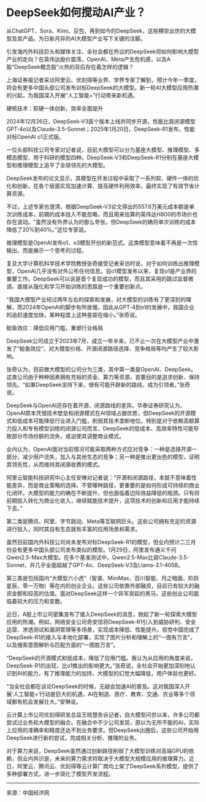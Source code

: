# DeepSeek如何搅动AI产业？

从ChatGPT、Sora、Kimi、豆包，再到如今的DeepSeek，这些横空出世的大模型及其产品，为日新月异的AI大模型产业写下关键的注脚。

引发海内外科技巨头和媒体关注、全社会都在热议的DeepSeek将如何影响大模型产业的走向？在英伟达股价震荡，OpenAI、Meta产生危机感，以及A股“DeepSeek概念股”火热的背后存在着怎样的逻辑？

上海证券报记者采访阿里云、优刻得等业界、学界专家了解到，预计今年一季度，将会有更多中国头部公司发布对标DeepSeek的大模型。新一轮AI大模型应用热潮的兴起，为我国深入开展“人工智能+”行动带来新机遇。

硬核技术：软硬一体创新，效率全面提升

2024年12月26日，DeepSeek-V3首个版本上线并同步开源，性能比肩闭源模型GPT-4o以及Claude-3.5-Sonnet；2025年1月20日，DeepSeek-R1发布，性能对标OpenAI o1正式版。

一位头部科技公司专家对记者说，目前大模型可以分为基座大模型、推理模型、多模态模型、用于科研的模型四种。DeepSeek-V3和DeepSeek-R1分别在基座大模型和推理模型上追平了全球领先的大模型。

DeepSeek发布的论文显示，其模型在开发过程中采取了一系列软、硬件一体的优化和创新，在各个层面实现加速计算、提高硬件利用效率，最终实现了有效节省计算资源。

不过，上述专家也澄清，根据DeepSeek-V3论文得出的557.6万美元成本额是单次训练成本，前期的成本投入不能忽略，而且用来估算的英伟达H800的市场价也存在波动。“虽然没有外界认为的那么夸张，但DeepSeek的确将单次训练的成本降低了20%到40%。”这位专家说。

推理模型是OpenAI发布o1、o3模型开创的新范式。这类模型意味着不再是一次性输出，而是展示一个思考的过程。

复旦大学计算机科学技术学院教授张奇接受记者采访时说，对于如何训练出推理模型，OpenAI几乎没有对外公布任何信息。自o1模型发布以来，复现o1是产业界的重要工作。DeepSeek可以说是首个复现成功的模型，而且其采用的跳过监督微调，直接从强化和学习开始训练的思路是一个重要创新点。

“我国大模型产业经过两年左右的探索和发展，对大模型的训练有了更深刻的理解，而2024年OpenAI的脚步有所放慢。因此从GPT-4到o1的发展中，我国企业的追赶速度加快，某种程度上这种差距在缩小。”张奇说。

鲶鱼效应：降低应用门槛，重塑行业格局

DeepSeek公司成立于2023年7月，成立一年半来，已不止一次在大模型产业中激发了“鲶鱼效应”，对大模型价格、开源闭源路径选择、竞争格局等均产生了较大影响。

张奇认为，目前做大模型的公司分为三类，其中第一类是OpenAI、DeepSeek。这类公司由于种种因素拥有充裕的资金、算力等资源，首要目的是追求创新、保持领先。“如果DeepSeek坚持下来，很有可能开辟新的路线，成为引领者。”张奇说。

DeepSeek与OpenAI还存在着开源、闭源路线的差异。华泰证券研究认为，OpenAI原本凭借技术壁垒和闭源模式在AI领域占据优势，但DeepSeek的开源模式和低成本可能降低行业进入门槛，削弱其技术垄断地位。特别是对于依赖高额算力投入和专有模型训练的闭源公司而言，DeepSeek的低成本、高效率特性可能导致部分市场份额的流失，或迫使其调整商业模式。

业内认为，OpenAI面对当前情况可能采取两种方式应对竞争：一种是选择开源一部分，减少用户流失，加入与其他生态的竞争；另一种是推出更出色的模型，证明其领先性，从而维持其闭源收费的模式。

阿里云智能科技研究中心主任安琳对记者说：“开源和闭源路径，本就不意味着性能差异，而是商业策略的选择。不管哪种路径，更重要的是如何形成可持续的商业化闭环。大模型的能力的确在不断提升，但也面临着边际效益降低的瓶颈。只有将前期投入转化为商业化收入，继续赋能技术提升，这项技术的创新和应用才能持续下去。”

第二类是腾讯、阿里、字节跳动、Meta等互联网巨头。这些公司拥有充足的资源进行投入，同时其自有生态就有丰富的应用场景和需求。

虽然目前国内外科技公司尚未发布对标DeepSeek-R1的模型，但业内预计二三月份会有更多中国头部公司发布类似的模型。1月29日，阿里发布通义千问Qwen2.5-Max大模型。在多个基准测试中，Qwen2.5-Max比肩Claude-3.5-Sonnet，并几乎全面超越了GPT-4o、DeepSeek-V3及Llama-3.1-405B。

第三类是包括国内“大模型六小虎”（智谱、MiniMax、百川智能、月之暗面、阶跃星辰、零一万物）等在内的创业企业。这些公司依靠外部融资，目前已有较大的融资金额和较高的估值。面对DeepSeek这样一个异军突起的黑马，这些创业公司面临着较大的压力和变数。

近日，A股上市公司密集宣布了接入DeepSeek的消息，掀起了新一轮探索大模型应用的热潮。例如，网络安全公司奇安信将DeepSeek-R1引入到威胁研判、安全运营、渗透测试和漏洞管理等多场景，实现成本降低、性能提升。视觉中国完成了DeepSeek-R1的接入与本地化部署，实现了图片分析和理解上的“一图有万言”，以及搜索意图解析与匹配方面的“一图胜万言”。

“DeepSeek的开源模式和低成本，降低了应用门槛。我认为从应用的角度来说，DeepSeek-R1的出现，比o1推出的影响更大。”张奇说，全社会开始更加深刻地认识到AI的能力，有了推理能力的加持，大模型的幻觉大幅降低，用户体验也更好。

“当全社会都在谈论DeepSeek的时候，无疑会加速AI的普及。这对我国深入开展‘人工智能+’行动是巨大的机遇，AI在制造、医疗、教育、交通、农业等多个领域都有机会发展壮大。”安琳说。

云计算上市公司优刻得研发总监王晓慧告诉记者，自大模型问世以来，许多公司都尝试过业务和大模型的融合。在融合中不少公司发现，原以为无所不能的AI，实际上应用的准确率和精度还达不到业务要求。但DeepSeek出圈后，这些公司开始用DeepSeek进行新的尝试，完成相关分析、推理的业务。

对于算力来说，DeepSeek虽然通过创新路径削弱了大模型训练对高端GPU的依赖，但业内共识是，未来的算力需求将取决于大模型大规模应用的推理算力。近日，阿里云、腾讯云、优刻得等云计算厂商均上架了DeepSeek系列模型，提供了多种部署方式，进一步简化了模型开发流程。

---
来源：中国经济网